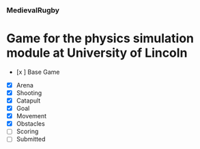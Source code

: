 ### MedievalRugby
# Game for the physics simulation module at University of Lincoln

- [x ] Base Game
- [x] Arena
- [x] Shooting
- [x] Catapult
- [x] Goal
- [x] Movement
- [x] Obstacles
- [ ] Scoring
- [ ] Submitted
